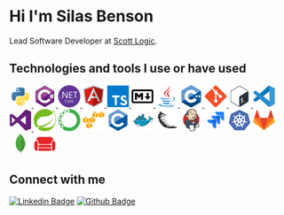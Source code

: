 # Hi I'm Silas Benson

Lead Software Developer at [Scott Logic](https://www.scottlogic.com/).

## Technologies and tools I use or have used

<a href="https://www.python.org/"> <img src="https://raw.githubusercontent.com/devicons/devicon/master/icons/python/python-original.svg" alt="python" width="40" height="40"/> </a>
<a href="https://docs.microsoft.com/en-us/dotnet/csharp/"> <img src="https://raw.githubusercontent.com/devicons/devicon/master/icons/csharp/csharp-original.svg" alt="C#" width="40" height="40"/> </a>
<a href="https://dotnet.microsoft.com/"> <img src="https://raw.githubusercontent.com/devicons/devicon/master/icons/dotnetcore/dotnetcore-original.svg" alt=".NET" width="40" height="40"/> </a>
<a href="https://angular.io/"> <img src="https://raw.githubusercontent.com/devicons/devicon/master/icons/angularjs/angularjs-original.svg" alt="Angular" width="40" height="40"/> </a>
<a href="https://www.typescriptlang.org/"> <img src="https://raw.githubusercontent.com/devicons/devicon/master/icons/typescript/typescript-original.svg" alt="Typescript" width="40" height="40"/> </a>
<a href="https://www.markdownguide.org/"> <img src="https://raw.githubusercontent.com/devicons/devicon/master/icons/markdown/markdown-original.svg" alt="Markdown" width="40" height="40"/> </a>
<a href="https://www.java.com/en/"> <img src="https://raw.githubusercontent.com/devicons/devicon/master/icons/java/java-original.svg" alt="Java" width="40" height="40"/> </a>
<a href="https://isocpp.org/"> <img src="https://raw.githubusercontent.com/devicons/devicon/master/icons/cplusplus/cplusplus-original.svg" alt="C++" width="40" height="40"/> </a>
<a href="https://git-scm.com/"> <img src="https://raw.githubusercontent.com/devicons/devicon/master/icons/git/git-original.svg" alt="Git" width="40" height="40"/> </a>
<a href="https://www.gnu.org/software/bash/"> <img src="https://raw.githubusercontent.com/devicons/devicon/master/icons/bash/bash-original.svg" alt="Bash" width="40" height="40"/> </a>
<a href="https://code.visualstudio.com/"> <img src="https://raw.githubusercontent.com/devicons/devicon/master/icons/vscode/vscode-original.svg" alt="Visual Studio Code" width="40" height="40"/> </a>
<a href="https://visualstudio.microsoft.com/"> <img src="https://raw.githubusercontent.com/devicons/devicon/master/icons/visualstudio/visualstudio-plain.svg" alt="Visual Studio" width="40" height="40"/> </a>
<a href="https://spring.io/projects/spring-boot/"> <img src="https://github.com/devicons/devicon/blob/master/icons/spring/spring-original.svg" alt="Spring" width="40" height="40"/></a>
<a href="https://www.anaconda.com/products/distribution"> <img src="https://github.com/devicons/devicon/blob/master/icons/anaconda/anaconda-original.svg" alt="Anaconda" width="40" height="40"/></a>
<a href="https://aws.amazon.com/"> <img src="https://github.com/devicons/devicon/blob/master/icons/amazonwebservices/amazonwebservices-original.svg" alt="AWS" width="40" height="40"/></a>
<a href="https://en.wikipedia.org/wiki/The_C_Programming_Language"> <img src="https://github.com/devicons/devicon/blob/master/icons/c/c-original.svg" alt="C" width="40" height="40"></a>
<a href="https://www.docker.com/"> <img src="https://github.com/devicons/devicon/blob/master/icons/docker/docker-original.svg" alt="Docker" width="40" height="40"></a>
<a href="https://palletsprojects.com/p/flask/"> <img src="https://github.com/devicons/devicon/blob/master/icons/flask/flask-original.svg" alt="Flask" width="40" height="40"></a>
<a href="https://www.jenkins.io/"> <img src="https://github.com/devicons/devicon/blob/master/icons/jenkins/jenkins-original.svg" alt="Jenkins" width="40" height="40"></a>
<a href="https://www.atlassian.com/software/jira"> <img src="https://github.com/devicons/devicon/blob/master/icons/jira/jira-original.svg" alt="Jira" width="40" height="40"></a>
<a href="https://kubernetes.io/"> <img src="https://github.com/devicons/devicon/blob/master/icons/kubernetes/kubernetes-plain.svg" alt="Kubernetes" width="40" height="40"></a>
<a href="https://gitlab.com"><img src="https://github.com/devicons/devicon/blob/master/icons/gitlab/gitlab-original.svg" alt="Gitlab" width="40" height="40"></a>
<a href="https://www.mongodb.com/"><img src="https://github.com/devicons/devicon/blob/master/icons/mongodb/mongodb-original.svg" alt="MongoDB" width="40" height="40"></a>
<a href="https://couchdb.apache.org/"><img src="https://github.com/devicons/devicon/blob/master/icons/couchdb/couchdb-original.svg" alt="CouchDB" width="40" height="40"></a>

## Connect with me

[![Linkedin Badge](https://img.shields.io/badge/-silasbenson-blue?style=flat-square&logo=Linkedin&logoColor=white&link=https://www.linkedin.com/in/silas-benson/)](https://www.linkedin.com/in/silas-benson/)
[![Github Badge](https://img.shields.io/badge/-silasbenson-000000?style=flat-square&labelColor=000000&logo=github&logoColor=white&link=https://github.com/silasvb)](https://github.com/silasvb)
